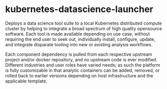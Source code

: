 # kubernetes-datascience-launcher

Deploys a data science tool suite to a local Kubernetes distributed compute cluster by helping to integrate a broad spectrum of high quality opensource software. Each tool is made available depending on use case, without requiring the end user to seek out, individually install, configure, update, and integrate disparate tooling into new or existing analysis workflows.

Each component dependency is pulled from each respective upstream project and/or docker repository, and no upstream code is ever modified. Different industries and user roles have varied needs; as such the platform is fully customizable in that analytic containers can be added, removed, or rolled back to earlier versions depending on host infrastructure and the applicable template.
